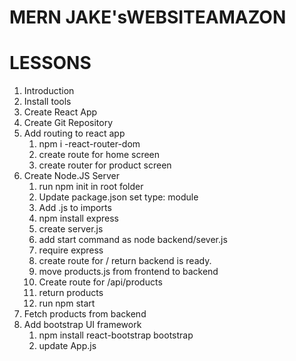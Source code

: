 # MERN JAKE'sWEBSITEAMAZON

# LESSONS

1. Introduction
2. Install tools
3. Create React App
4. Create Git Repository
5. Add routing to react app
   1. npm i -react-router-dom
   2. create route for home screen
   3. create router for product screen
6. Create Node.JS Server
   1. run npm init in root folder
   2. Update package.json set type: module
   3. Add .js to imports
   4. npm install express
   5. create server.js
   6. add start command as node backend/sever.js
   7. require express
   8. create route for / return backend is ready.
   9. move products.js from frontend to backend
   10. Create route for /api/products
   11. return products
   12. run npm start
7. Fetch products from backend
8. Add bootstrap UI framework
   1. npm install react-bootstrap bootstrap
   2. update App.js
